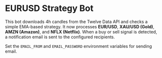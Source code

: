 # EURUSD Strategy Bot

This bot downloads 4h candles from the Twelve Data API and checks a simple EMA-based strategy.
It now processes **EUR/USD**, **XAU/USD (Gold)**, **AMZN (Amazon)**, and **NFLX (Netflix)**. When a buy or sell signal is detected,
a notification email is sent to the configured recipients.

Set the `EMAIL_FROM` and `EMAIL_PASSWORD` environment variables for sending email.
